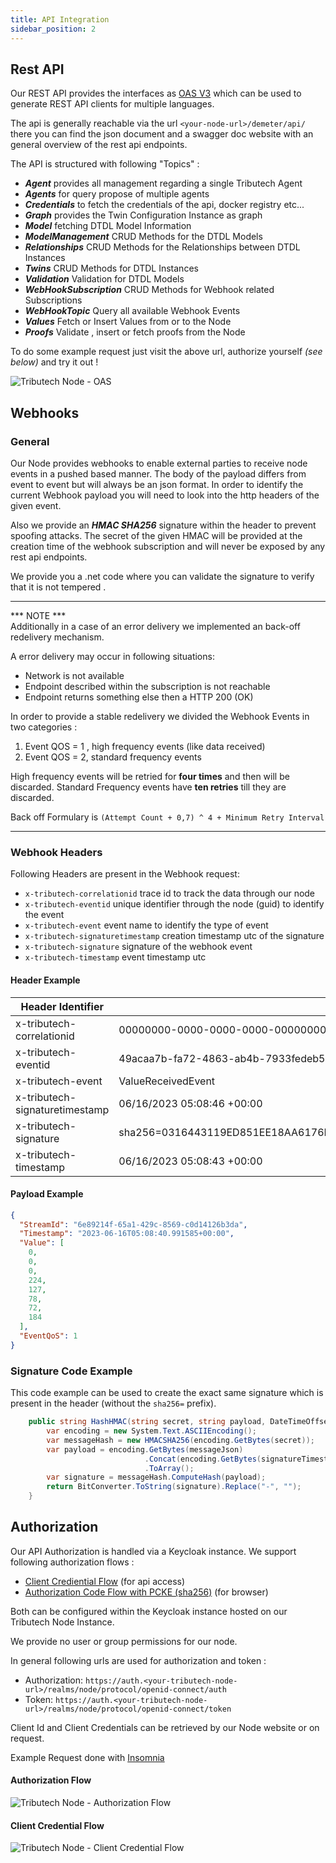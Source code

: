 ```yaml
---
title: API Integration
sidebar_position: 2
---
```


## Rest API
Our REST API provides the interfaces as [OAS V3](https://swagger.io/specification/v3/) which can be used to generate REST API clients for multiple languages. 

The api is generally reachable via the url `<your-node-url>/demeter/api/`  there you can find the json document and a swagger doc website with an general overview of the rest api endpoints. 

The API is structured with following "Topics" :
- ***Agent*** provides all management regarding a single Tributech Agent
- ***Agents*** for query propose of multiple agents 
- ***Credentials*** to fetch the credentials of the api, docker registry etc... 
- ***Graph*** provides the Twin Configuration Instance as graph
- ***Model*** fetching DTDL Model Information
- ***ModelManagement*** CRUD Methods for the DTDL Models
- ***Relationships*** CRUD Methods for the Relationships between DTDL Instances
- ***Twins*** CRUD Methods for DTDL Instances
- ***Validation*** Validation for DTDL Models
- ***WebHookSubscription*** CRUD Methods for Webhook related Subscriptions
- ***WebHookTopic*** Query all available Webhook Events
- ***Values*** Fetch or Insert Values from or to the Node
- ***Proofs*** Validate , insert or fetch proofs from the Node

To do some example request just visit the above url, authorize yourself *(see below)* and try it out ! 

![Tributech Node - OAS](./img/OAS.png)

## Webhooks

### General 

Our Node provides webhooks to enable external parties to receive node events in a pushed based manner. The body of the payload differs from event to event but will always be an json format. In order to identify the current Webhook payload you will need to look into the http headers of the given event.

Also we provide an ***HMAC SHA256*** signature within the header to prevent spoofing attacks. The secret of the given HMAC will be provided at the creation time of the webhook subscription and will never be exposed by any rest api endpoints. 

We provide you a .net code where you can validate the signature to verify that it is not tempered . 

___
*** NOTE ***  
Additionally in a case of an error delivery we implemented an back-off redelivery mechanism. 

A error delivery may occur in following situations: 
- Network is not available
- Endpoint described within the subscription is not reachable
- Endpoint returns something else then a HTTP 200 (OK) 

In order to provide a stable redelivery we divided the Webhook Events in two categories : 

1. Event QOS = 1 , high frequency events (like data received)
2. Event QOS = 2, standard frequency events 

High frequency events will be retried for **four times** and then will be discarded. Standard Frequency events have **ten retries** till they are discarded.

Back off Formulary is `(Attempt Count + 0,7) ^ 4 + Minimum Retry Interval`
____


### Webhook Headers

Following Headers are present in the Webhook request: 
 
- `x-tributech-correlationid` trace id to track the data through our node
- `x-tributech-eventid` unique identifier through the node (guid) to identify the event 
- `x-tributech-event` event name to identify the type of event 
- `x-tributech-signaturetimestamp` creation timestamp utc of the signature
- `x-tributech-signature` signature of the webhook event
- `x-tributech-timestamp` event timestamp utc


#### Header Example

| Header Identifier | Value |
| ----------------- | ----- |
| x-tributech-correlationid | 00000000-0000-0000-0000-000000000000 |
| x-tributech-eventid | 49acaa7b-fa72-4863-ab4b-7933fedeb59a |
| x-tributech-event | ValueReceivedEvent |
| x-tributech-signaturetimestamp | 06/16/2023 05:08:46 +00:00 |
| x-tributech-signature | sha256=0316443119ED851EE18AA6176E8281E6A28D02A52EAF5DC85D45A6149173F412 |
| x-tributech-timestamp | 06/16/2023 05:08:43 +00:00 |
	

#### Payload Example

~~~ json
{
  "StreamId": "6e89214f-65a1-429c-8569-c0d14126b3da",
  "Timestamp": "2023-06-16T05:08:40.991585+00:00",
  "Value": [
    0,
    0,
    0,
    224,
    127,
    78,
    72,
    184
  ],
  "EventQoS": 1
}
~~~
  
### Signature Code Example

This code example can be used to create the exact same signature which is present in the header (without the `sha256=` prefix).

~~~ csharp
	public string HashHMAC(string secret, string payload, DateTimeOffset signatureTimestamp) {
		var encoding = new System.Text.ASCIIEncoding();
		var messageHash = new HMACSHA256(encoding.GetBytes(secret));
		var payload = encoding.GetBytes(messageJson)
                              .Concat(encoding.GetBytes(signatureTimestamp.ToString(CultureInfo.InvariantCulture)))
                              .ToArray();
		var signature = messageHash.ComputeHash(payload);
		return BitConverter.ToString(signature).Replace("-", "");
	}
~~~

## Authorization

Our API Authorization is handled via a Keycloak instance. We support following authorization flows : 

- [Client Crediential Flow](https://auth0.com/docs/get-started/authentication-and-authorization-flow/client-credentials-flow) (for api access)
- [Authorization Code Flow with PCKE (sha256)](https://auth0.com/docs/get-started/authentication-and-authorization-flow/authorization-code-flow-with-proof-key-for-code-exchange-pkce) (for browser)

Both can be configured within the Keycloak instance hosted on our Tributech Node Instance. 

We provide no user or group permissions for our node. 

In general following urls are used for authorization and token : 

- Authorization: `https://auth.<your-tributech-node-url>/realms/node/protocol/openid-connect/auth`
- Token: `https://auth.<your-tributech-node-url>/realms/node/protocol/openid-connect/token`

Client Id and Client Credentials can be retrieved by our Node website or on request.

Example Request done with [Insomnia](https://insomnia.rest/)

#### Authorization Flow

![Tributech Node - Authorization Flow](./img/AuthorizationCodeFlow.png)


#### Client Credential Flow

![Tributech Node - Client Credential Flow](./img/ClientCredentialFlow.png)